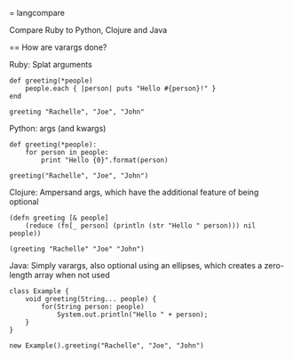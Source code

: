 = langcompare

Compare Ruby to Python, Clojure and Java

== How are varargs done?

Ruby: Splat arguments

    def greeting(*people)
        people.each { |person| puts "Hello #{person}!" }
    end

    greeting "Rachelle", "Joe", "John"

Python: args (and kwargs)

    def greeting(*people):
        for person in people:
            print "Hello {0}".format(person)

    greeting("Rachelle", "Joe", "John")

Clojure: Ampersand args, which have the additional feature of being optional

    (defn greeting [& people]
        (reduce (fn[_ person] (println (str "Hello " person))) nil people))

    (greeting "Rachelle" "Joe" "John")

Java: Simply varargs, also optional using an ellipses, which creates a zero-length array when not used 

    class Example {
        void greeting(String... people) {
            for(String person: people)
                System.out.println("Hello " + person);
        }
    }

    new Example().greeting("Rachelle", "Joe", "John")
